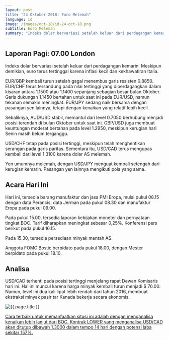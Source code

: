 ```yaml
---
layout: post
title: "24 Oktober 2018: Euro Melemah"
language: id
image: /images/oct-18/id-24-oct-18.png
subtitle: Euro Melemah
summary: "Indeks dolar bervariasi setelah keluar dari perdagangan kemarin. Meskipun demikian, euro terus tertinggal karena inflasi kecil dan kekhawatiran Italia"
---
```

## Laporan Pagi: 07.00 London

Indeks dolar bervariasi setelah keluar dari perdagangan kemarin. Meskipun demikian, euro terus tertinggal karena inflasi kecil dan kekhawatiran Italia.

EUR/GBP kembali turun setelah gagal menembus garis resisten 0.8850. EUR/CHF terus tersandung pada nilai tertinggi yang diperdagangkan dalam kisaran antara 1.1500 atau 1.1400 sepanjang sebagian besar bulan Oktober. Garis dukungan 1.1450 bertahan untuk saat ini pada EUR/USD, namun tekanan semakin meningkat. EUR/JPY sedang naik bersama dengan pasangan yen lainnya, tetapi dengan kenaikan yang relatif lebih kecil.

Sebaliknya, AUD/USD stabil, memantul dari level 0.7050 berhubung menjadi posisi terendah di bulan Oktober untuk saat ini. GBP/USD juga membuat keuntungan moderat bertahan pada level 1.2950, meskipun kerugian hari Senin masih belum terganggu.

USD/CHF tetap pada posisi tertinggi, meskipun telah menghentikan serangan pada garis paritas. Sementara itu, USD/CAD terus mengupas kembali dari level 1.3100 karena dolar AS melemah.

Yen umumnya melemah, dengan USD/JPY menguat kembali setengah dari kerugian kemarin. Pasangan yen lainnya mengikuti pola yang sama.

## Acara Hari Ini

Hari ini, tersedia barang manufaktur dan jasa PMI Eropa, mulai pukul 08.15 dengan data Perancis, data Jerman pada pukul 08.30 dan manufaktur Eropa pada pukul 09.00.

Pada pukul 15.00, tersedia laporan kebijakan moneter dan pernyataan tingkat BOC. Tarif diharapkan meningkat sebesar 0,25%. Konferensi pers berikut pada pukul 16.15.

Pada 15.30, tersedia persediaan minyak mentah AS.

Anggota FOMC Bostic berpidato pada pukul 18.00, dengan Mester berpidato pada pukul 18.10.

## Analisa

USD/CAD terhenti pada posisi tertinggi menjelang rapat Dewan Komisaris hari ini. Hal ini muncul karena harga minyak kembali turun menjadi $ 76.00. Namun, level ini dua kali lipat lebih rendah dari tahun 2016, membuat ekstraksi minyak pasir tar Kanada bekerja secara ekonomis.

<img src="{{ site.url }}/images/oct-18/id-24-oct-18.png" alt="{{ page.title }}" title="{{ page.title }}">

<a href="%LINK%%?currency=USD&market=forex&underlying=frxUSDCAD&formname=higherlower&duration_amount=14&duration_units=d&amount=10&amount_type=stake&expiry_type=duration&barrier=1.3000" target="_blank">Cara terbaik untuk memanfaatkan situsi ini adalah dengan menganalisa kenaikan lebih lanjut dari BOC. Kontrak LOWER yang menganalisa USD/CAD akan ditutup dibawah 1.3000 dalam tempo 14 hari dengan potensi laba sekitar 157%.</a>
